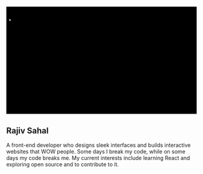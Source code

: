 ![Portfolio gif](https://github.com/Ryukemeister/Ryukemeister/blob/main/Git%20into-1.gif)

## Rajiv Sahal

A front-end developer who designs sleek interfaces and builds interactive websites that WOW people. Some days I break my code, while on some days my code breaks me. My current interests include learning React and exploring open source and to contribute to it.

